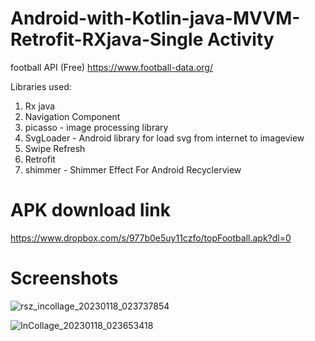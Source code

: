 # Android-with-Kotlin-java-MVVM-Retrofit-RXjava-Single Activity

football API (Free)
https://www.football-data.org/


Libraries used:

1. Rx java
2. Navigation Component
3. picasso - image processing library
4. SvgLoader - Android library for load svg from internet to imageview
5. Swipe Refresh
6. Retrofit
7. shimmer - Shimmer Effect For Android Recyclerview


# APK download link
https://www.dropbox.com/s/977b0e5uy11czfo/topFootball.apk?dl=0


# Screenshots
![rsz_incollage_20230118_023737854](https://user-images.githubusercontent.com/78638521/213033657-7868d5ef-4aaf-4de0-ade0-fc47a38f6635.jpg)

![InCollage_20230118_023653418](https://user-images.githubusercontent.com/78638521/213032785-b3d8f406-ce4e-4c6d-88cf-3600660c0a4b.jpg)
